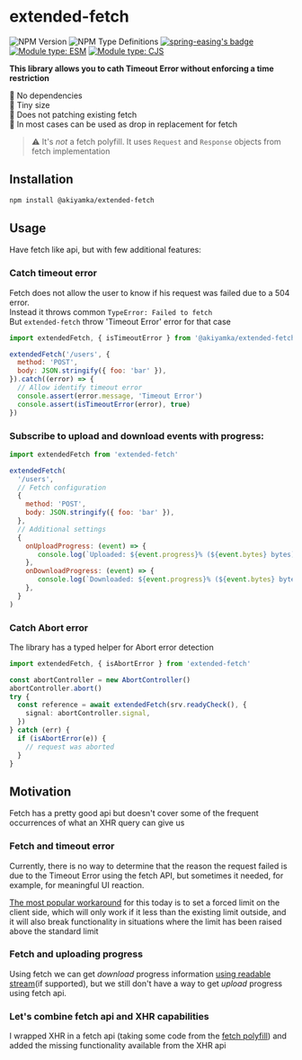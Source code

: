 # extended-fetch

![NPM Version](https://img.shields.io/npm/v/%40akiyamka%2Fextended-fetch)
![NPM Type Definitions](https://img.shields.io/npm/types/%40akiyamka%2Fextended-fetch)
[![spring-easing's badge](https://deno.bundlejs.com/badge?q=@akiyamka/extended-fetch@0.0.5&treeshake=[*]&config={%22esbuild%22:{%22format%22:%22esm%22}})](https://bundlejs.com/?q=@akiyamka/extended-fetch) [![Module type: ESM](https://img.shields.io/badge/module%20type-esm-brightgreen)](https://github.com/voxpelli/badges-cjs-esm) [![Module type: CJS](https://img.shields.io/badge/module%20type-cjs-brightgreen)](https://github.com/voxpelli/badges-cjs-esm)


**This library allows you to cath Timeout Error without enforcing a time restriction**

🧹 No dependencies  
🤏 Tiny size  
🧩 Does not patching existing fetch  
🔀 In most cases can be used as drop in replacement for fetch  

> ⚠️ It's *not* a fetch polyfill. It uses `Request` and `Response` objects from fetch implementation

## Installation

```sh
npm install @akiyamka/extended-fetch
```

## Usage

Have fetch like api, but with few additional features:

### Catch timeout error

Fetch does not allow the user to know if his request was failed due to a 504 error.  
Instead it throws common `TypeError: Failed to fetch`  
But `extended-fetch` throw 'Timeout Error' error for that case

```js
import extendedFetch, { isTimeoutError } from '@akiyamka/extended-fetch'

extendedFetch('/users', {
  method: 'POST',
  body: JSON.stringify({ foo: 'bar' }),
}).catch((error) => {
  // Allow identify timeout error
  console.assert(error.message, 'Timeout Error')
  console.assert(isTimeoutError(error), true)
})
```

### Subscribe to upload and download events with progress:


```js
import extendedFetch from 'extended-fetch'

extendedFetch(
  '/users',
  // Fetch configuration
  {
    method: 'POST',
    body: JSON.stringify({ foo: 'bar' }),
  },
  // Additional settings
  {
    onUploadProgress: (event) => {
       console.log(`Uploaded: ${event.progress}% (${event.bytes} bytes)`)
    },
    onDownloadProgress: (event) => {
       console.log(`Downloaded: ${event.progress}% (${event.bytes} bytes)`)
    },
  }
)
```

### Catch Abort error

The library has a typed helper for Abort error detection

```ts
import extendedFetch, { isAbortError } from 'extended-fetch'

const abortController = new AbortController()
abortController.abort()
try {
  const reference = await extendedFetch(srv.readyCheck(), {
    signal: abortController.signal,
  })
} catch (err) {
  if (isAbortError(e)) {
    // request was aborted
  }
}
```

## Motivation 

Fetch has a pretty good api but doesn't cover some of the frequent occurrences of what an XHR query can give us

### Fetch and timeout error
Currently, there is no way to determine that the reason the request failed is due to the Timeout Error using the fetch API, but sometimes it needed, for example, for meaningful UI reaction.

[The most popular workaround](https://stackoverflow.com/questions/46946380/fetch-api-request-timeout) for this today is to set a forced limit on the client side, which will only work if it less than the existing limit outside, and it will also break functionality in situations where the limit has been raised above the standard limit

### Fetch and uploading progress

Using fetch we can get *download* progress information [using readable stream](https://developer.mozilla.org/en-US/docs/Web/API/Streams_API/Using_readable_streams#consuming_a_fetch_as_a_stream)(if supported), but we still don't have a way to get *upload* progress using fetch api.


### Let's combine fetch api and XHR capabilities
I wrapped XHR in a fetch api (taking some code from the [fetch polyfill](https://github.com/JakeChampion/fetch)) and added the missing functionality available from the XHR api

